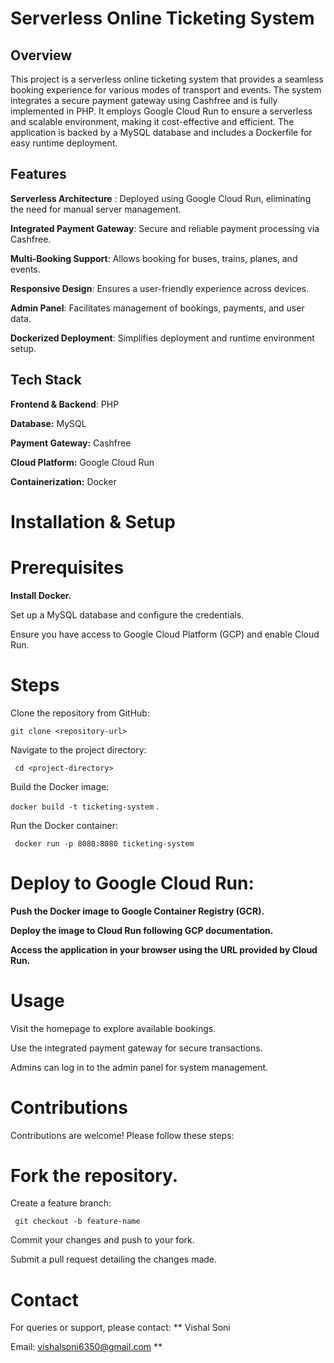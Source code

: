 # **Serverless Online Ticketing System**

## **Overview**

This project is a serverless online ticketing system that provides a seamless booking experience for various modes of transport and events. The system integrates a secure payment gateway using Cashfree and is fully implemented in PHP. It employs Google Cloud Run to ensure a serverless and scalable environment, making it cost-effective and efficient. The application is backed by a MySQL database and includes a Dockerfile for easy runtime deployment.
            
## **Features**

**Serverless Architecture** : Deployed using Google Cloud Run, eliminating the need for manual server management.

**Integrated Payment Gateway**: Secure and reliable payment processing via Cashfree.

**Multi-Booking Support**: Allows booking for buses, trains, planes, and events.

**Responsive Design**: Ensures a user-friendly experience across devices.

**Admin Panel**: Facilitates management of bookings, payments, and user data.

**Dockerized Deployment**: Simplifies deployment and runtime environment setup.

## **Tech Stack**

**Frontend & Backend**: PHP

**Database:** MySQL

**Payment Gateway:** Cashfree

**Cloud Platform:** Google Cloud Run

**Containerization:** Docker

# Installation & Setup

# Prerequisites

**Install Docker.**

Set up a MySQL database and configure the credentials.

Ensure you have access to Google Cloud Platform (GCP) and enable Cloud Run.

# Steps

Clone the repository from GitHub:

`git clone <repository-url>` 

Navigate to the project directory:

` cd <project-directory>` 

Build the Docker image:

` docker build -t ticketing-system ` .

Run the Docker container:

` docker run -p 8080:8080 ticketing-system` 

# Deploy to Google Cloud Run:

**Push the Docker image to Google Container Registry (GCR).**

**Deploy the image to Cloud Run following GCP documentation.**

**Access the application in your browser using the URL provided by Cloud Run.**

# Usage

Visit the homepage to explore available bookings.

Use the integrated payment gateway for secure transactions.

Admins can log in to the admin panel for system management.

# Contributions

Contributions are welcome! Please follow these steps:

# Fork the repository.

Create a feature branch:

` git checkout -b feature-name` 

Commit your changes and push to your fork.

Submit a pull request detailing the changes made.

# Contact

For queries or support, please contact:
**
Vishal Soni

Email: vishalsoni6350@gmail.com
**
